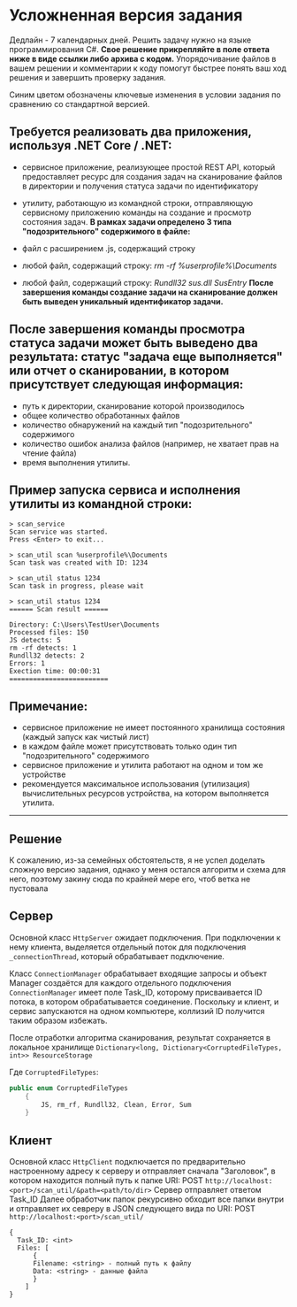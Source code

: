# Усложненная версия задания
Дедлайн - 7 календарных дней. Решить задачу нужно на языке программирования C#. **Свое решение прикрепляйте в поле ответа ниже в виде ссылки либо архива с кодом.** Упорядочивание файлов в вашем решении и комментарии к коду помогут быстрее понять ваш ход решения и завершить проверку задания.

Синим цветом обозначены ключевые изменения в условии задания по сравнению со стандартной версией.

## **Требуется реализовать два приложения, используя .NET Core / .NET:**

- сервисное приложение, реализующее простой REST API, который предоставляет ресурс для создания задач на сканирование файлов в директории и получения статуса задачи по идентификатору
- утилиту, работающую из командной строки, отправляющую сервисному приложению команды на создание и просмотр состояния задач.
**В рамках задачи определено 3 типа "подозрительного" содержимого в файле:**

- файл с расширением .js, содержащий строку *<script>evil_script()</script>*
- любой файл, содержащий строку: *rm -rf %userprofile%\Documents*
- любой файл, содержащий строку: *Rundll32 sus.dll SusEntry*
**После завершения команды создание задачи на сканирование должен быть выведен уникальный идентификатор задачи.**

## **После завершения команды просмотра статуса задачи может быть выведено два результата:** статус "задача еще выполняется" или отчет о сканировании, в котором присутствует следующая информация:

- путь к директории, сканирование которой производилось
- общее количество обработанных файлов
- количество обнаружений на каждый тип "подозрительного" содержимого
- количество ошибок анализа файлов (например, не хватает прав на чтение файла)
- время выполнения утилиты.
## **Пример запуска сервиса и исполнения утилиты из командной строки:**

```
> scan_service
Scan service was started.
Press <Enter> to exit...

> scan_util scan %userprofile%\Documents
Scan task was created with ID: 1234

> scan_util status 1234
Scan task in progress, please wait

> scan_util status 1234
====== Scan result ======

Directory: C:\Users\TestUser\Documents
Processed files: 150
JS detects: 5
rm -rf detects: 1
Rundll32 detects: 2
Errors: 1
Exection time: 00:00:31
=========================
```
## **Примечание:**

- сервисное приложение не имеет постоянного хранилища состояния (каждый запуск как чистый лист)
- в каждом файле может присутствовать только один тип "подозрительного" содержимого
- сервисное приложение и утилита работают на одном и том же устройстве
- рекомендуется максимальное использования (утилизация) вычислительных ресурсов устройства, на котором выполняется утилита.

---

## Решение
К сожалению, из-за семейных обстоятельств, я не успел доделать сложную версию задания, однако у меня остался алгоритм и схема для него, поэтому закину сюда по крайней мере его, чтоб ветка не пустовала

## Сервер
Основной класс ```HttpServer``` ожидает подключения. При подключении к нему клиента, выделяется отдельный поток для подключения ```_connectionThread```, который обрабатывает подключение.

Класс ```ConnectionManager``` обрабатывает входящие запросы и объект Manager создаётся для каждого отдельного подключения
```ConnectionManager``` имеет поле Task_ID, которому присваивается ID потока, в котором обрабатывается соединение. Поскольку и клиент, и сервис запускаются на одном компьютере, коллизий ID получится таким образом избежать.

После отработки алгоритма сканирования, результат сохраняется в локальное хранилище ```Dictionary<long, Dictionary<CorruptedFileTypes, int>> ResourceStorage```

Где ```CorruptedFileTypes```:
```C#
public enum CorruptedFileTypes
    {
        JS, rm_rf, Rundll32, Clean, Error, Sum
    }
```
## Клиент
Основной класс ```HttpClient``` подключается по предварительно настроенному адресу к серверу и отправляет сначала "Заголовок", в котором находится полный путь к папке
URI: POST ```http://localhost:<port>/scan_util/&path=<path/to/dir>```
Сервер отправляет ответом Task_ID
Далее обработчик папок рекурсивно обходит все папки внутри и отправляет их севреру в JSON следующего вида по URI: POST ```http://localhost:<port>/scan_util/```
```
{
  Task_ID: <int>
  Files: [
      {
      Filename: <string> - полный путь к файлу
      Data: <string> - данные файла
      }
    ]
}
```

